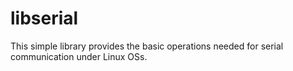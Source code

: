 # libserial
This simple library provides the basic operations needed for serial communication under Linux OSs.
